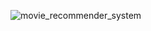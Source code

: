 ![movie_recommender_system](https://github.com/user-attachments/assets/891744fd-dd47-4c79-a47e-a3d48141acaa)
